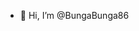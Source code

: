 - 👋 Hi, I’m @BungaBunga86


<!---
BungaBunga86/BungaBunga86 is a ✨ special ✨ repository because its `README.md` (this file) appears on your GitHub profile.
You can click the Preview link to take a look at your changes.
--->
